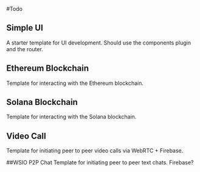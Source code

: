 #Todo
## Simple UI
A starter template for UI development. Should use the components plugin and the router.

## Ethereum Blockchain
Template for interacting with the Ethereum blockchain.

## Solana Blockchain
Template for interacting with the Solana blockchain.

## Video Call
Template for initiating peer to peer video calls via WebRTC + Firebase. 

##WSIO P2P Chat
Template for initiating peer to peer text chats. Firebase? 
